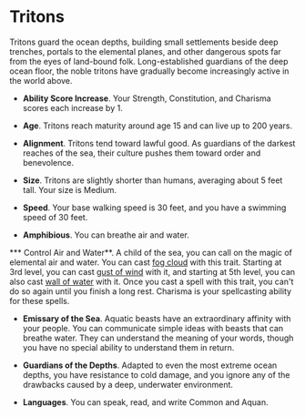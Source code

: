 # Tritons
Tritons guard the ocean depths, building small settlements beside deep trenches, portals to the elemental planes, and other dangerous spots far from the eyes of land-bound folk. Long-established guardians of the deep ocean floor, the noble tritons have gradually become increasingly active in the world above.

* **Ability Score Increase**. Your Strength, Constitution, and Charisma scores each increase by 1.

* **Age**. Tritons reach maturity around age 15 and can live up to 200 years.

* **Alignment**. Tritons tend toward lawful good. As guardians of the darkest reaches of the sea, their culture pushes them toward order and benevolence.

* **Size**. Tritons are slightly shorter than humans, averaging about 5 feet tall. Your size is Medium.

* **Speed**. Your base walking speed is 30 feet, and you have a swimming speed of 30 feet.

* **Amphibious**. You can breathe air and water.

*** Control Air and Water**. A child of the sea, you can call on the magic of elemental air and water. You can cast [fog cloud](/Magic/Spells/fog-cloud.md) with this trait. Starting at 3rd level, you can cast [gust of wind](/Magic/Spells/gust-of-wind.md) with it, and starting at 5th level, you can also cast [wall of water](/Magic/Spells/wall-of-water.md) with it. Once you cast a spell with this trait, you can't do so again until you finish a long rest. Charisma is your spellcasting ability for these spells.

* **Emissary of the Sea**. Aquatic beasts have an extraordinary affinity with your people. You can communicate simple ideas with beasts that can breathe water. They can understand the meaning of your words, though you have no special ability to understand them in return.

* **Guardians of the Depths**. Adapted to even the most extreme ocean depths, you have resistance to cold damage, and you ignore any of the drawbacks caused by a deep, underwater environment.

* **Languages**. You can speak, read, and write Common and Aquan.

